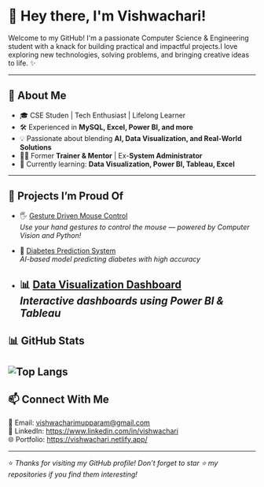 # 👋 Hey there, I'm Vishwachari!

Welcome to my GitHub! I'm a passionate Computer Science & Engineering student with a knack for building practical and impactful projects.I love exploring new technologies, solving problems, and bringing creative ideas to life. ✨

---

## 🚀 About Me
- 🎓 CSE Studen | Tech Enthusiast | Lifelong Learner  
- 🛠️ Experienced in **MySQL, Excel, Power BI, and more**  
- 💡 Passionate about blending **AI, Data Visualization, and Real-World Solutions**  
- 🧑‍🏫 Former **Trainer & Mentor** | Ex-**System Administrator**  
- 🌱 Currently learning: **Data Visualization, Power BI, Tableau, Excel**  

---

## 💼 Projects I’m Proud Of
- 🖐️ [Gesture Driven Mouse Control](#)  
  *Use your hand gestures to control the mouse — powered by Computer Vision and Python!*  

- 🧬 [Diabetes Prediction System](#)  
  *AI-based model predicting diabetes with high accuracy*  

- 📊 [Data Visualization Dashboard](#)  
  *Interactive dashboards using Power BI & Tableau*
   ---

 ## 📊 GitHub Stats  

![Top Langs](https://github-readme-stats.vercel.app/api/top-langs/?username=vishwachari&layout=compact&theme=radical)
---

## 📫 Connect With Me  
📧 Email: vishwacharimupparam@gmail.com  
💼 LinkedIn: https://www.linkedin.com/in/vishwachari  
🌐 Portfolio: https://vishwachari.netlify.app/

---
⭐️ *Thanks for visiting my GitHub profile! Don’t forget to star ⭐ my repositories if you find them interesting!*  

